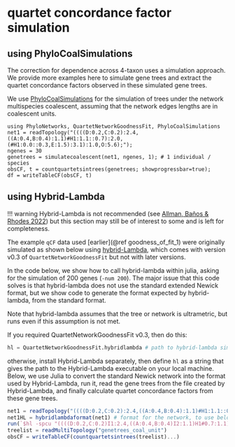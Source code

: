 # quartet concordance factor simulation

## using PhyloCoalSimulations

The correction for dependence across 4-taxon uses a simulation approach.
We provide more examples here to simulate gene trees and extract the
quartet concordance factors observed in these simulated gene trees.

We use [PhyloCoalSimulations](https://JuliaPhylo.github.io/PhyloCoalSimulations.jl/stable/)
for the simulation of trees under the network multispecies coalescent,
assuming that the network edges lengths are in coalescent units.

```@repl simulate
using PhyloNetworks, QuartetNetworkGoodnessFit, PhyloCoalSimulations
net1 = readTopology("((((D:0.2,C:0.2):2.4,((A:0.4,B:0.4):1.1)#H1:1.1::0.7):2.0,(#H1:0.0::0.3,E:1.5):3.1):1.0,O:5.6);");
ngenes = 30
genetrees = simulatecoalescent(net1, ngenes, 1); # 1 individual / species
obsCF, t = countquartetsintrees(genetrees; showprogressbar=true);
df = writeTableCF(obsCF, t)
```

## using Hybrid-Lambda

!!! warning
    Hybrid-Lambda is not recommended
    (see [Allman, Baños & Rhodes 2022](https://doi.org/10.1109/TCBB.2022.3177956))
    but this section may still be of interest to some and is left for completeness.

The example `qCF` data used [earlier](@ref goodness_of_fit_1) were originally simulated as
shown below using [hybrid-Lambda](https://github.com/hybridLambda/hybrid-Lambda),
which comes with version v0.3 of `QuartetNetworkGoodnessFit`
but not with later versions.

In the code below, we show how to call hybrid-lambda within julia,
asking for the simulation of 200 genes (`-num 200`).
The major issue that this code solves is that hybrid-lambda does not
use the standard extended Newick format, but we show code to generate
the format expected by hybrid-lambda, from the standard format.

Note that hybrid-lambda assumes that the tree or network
is ultrametric, but runs even if this assumption is not met.

If you required QuartetNetworkGoodnessFit v0.3, then do this:
```julia simulate
hl = QuartetNetworkGoodnessFit.hybridlambda # path to hybrid-lambda simulator, on local machine
```
otherwise, install Hybrid-Lambda separately, then define `hl` as a string that
gives the path to the Hybrid-Lambda executable on your local machine.
Below, we use Julia to convert the standard Newick network into the format
used by Hybrid-Lambda, run it, read the gene trees from the file created by
Hybrid-Lambda, and finally calculate quartet concordance factors from these
gene trees.

```julia simulate
net1 = readTopology("((((D:0.2,C:0.2):2.4,((A:0.4,B:0.4):1.1)#H1:1.1::0.7):2.0,(#H1:0.0::0.3,E:1.5):3.1):1.0,O:5.6);");
net1HL = hybridlambdaformat(net1) # format for the network, to use below by hybrid-lambda
run(`$hl -spcu "((((D:0.2,C:0.2)I1:2.4,((A:0.4,B:0.4)I2:1.1)H1#0.7:1.1)I3:2.0,(H1#0.7:0.0,E:1.5)I4:3.1)I5:1.0,O:5.6)I6;" -num 200 -seed 123 -o "genetrees"`)
treelist = readMultiTopology("genetrees_coal_unit")
obsCF = writeTableCF(countquartetsintrees(treelist)...)
```
